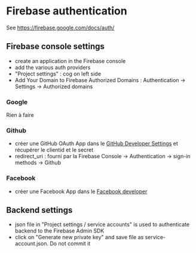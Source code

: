 # Firebase authentication

See https://firebase.google.com/docs/auth/


## Firebase console settings

- create an application in the Firebase console
- add the various auth providers
- "Project settings" : cog on left side
- Add Your Domain to Firebase Authorized Domains : Authentication -> Settings -> Authorized domains

### Google
Rien à faire

### Github
- créer une GitHub OAuth App dans le [GitHub Developer Settings](https://github.com/settings/developers) et récupérer le clientid et le secret
- redirect_uri : fourni par la Firebase Console -> Authentication -> sign-in methods -> Github

### Facebook
- créer une Facebook App dans le [Facebook developer](https://developers.facebook.com/)



## Backend settings

- json file in "Project settings / service accounts" is used to authenticate backend to the Firebase Admin SDK
- click on "Generate new private key" and save file as service-account.json. Do not commit it

